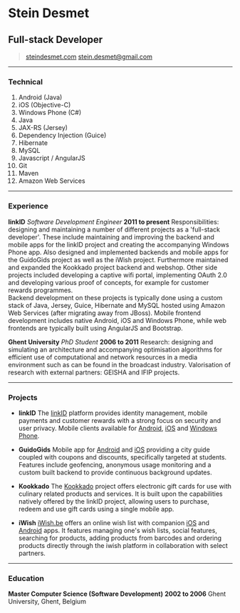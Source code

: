# Stein Desmet
## Full-stack Developer

> [steindesmet.com](http://resume.steindesmet.com)
> [stein.desmet@gmail.com](mailto:stein.desmet@gmail.com)
<!-- > +32 496 11 79 01 -->

------

### Technical

1. Android (Java) 
1. iOS (Objective-C)
1. Windows Phone (C#)
1. Java
1. JAX-RS (Jersey)
1. Dependency Injection (Guice)
1. Hibernate
1. MySQL
3. Javascript / AngularJS
1. Git
1. Maven
1. Amazon Web Services

------

### Experience

**linkID** *Software Development Engineer* __2011 to present__
	Responsibilities: designing and maintaining a number of different projects as a 'full-stack developer'. These include maintaining and improving the backend and mobile apps for the linkID project and creating the accompanying Windows Phone app. Also designed and implemented backends and mobile apps for the GuidoGids project as well as the iWish project. Furthermore maintained and expanded the Kookkado project backend and webshop. Other side projects included developing a captive wifi portal, implementing OAuth 2.0  and developing various proof of concepts, for example for customer rewards programmes.  
	Backend development on these projects is typically done using a custom stack of Java, Jersey, Guice, Hibernate and MySQL hosted using Amazon Web Services (after migrating away from JBoss). Mobile frontend development includes native Android, iOS and Windows Phone, while web frontends are typically built using AngularJS and Bootstrap.

**Ghent University** *PhD Student* __2006 to 2011__
	Research: designing and simulating an architecture and accompanying optimisation algorithms for efficient use of computational and network resources in a media environment such as can be found in the broadcast industry.
	Valorisation of research with external partners: GEISHA and IFIP projects.

------

### Projects

* **linkID**
	The [linkID](https://linkid.be) platform provides identity management, mobile payments and customer rewards with a strong focus on security and user privacy. Mobile clients available for [Android](https://play.google.com/store/apps/details?id=net.link.qr&hl=en), [iOS](https://itunes.apple.com/sr/app/linkid/id522371545?l=nl&mt=8) and [Windows Phone](https://www.microsoft.com/en-us/store/p/linkid/9wzdncrd1tb9).
	
* **GuidoGids**
	Mobile app for [Android](https://play.google.com/store/apps/details?id=net.link.guidogids) and [iOS](https://itunes.apple.com/nz/app/guido-city-guide/id910957078?mt=8) providing a city guide coupled with coupons and discounts, specifically targeted at students. Features include geofencing, anonymous usage monitoring and a custom built backend to provide continuous background updates.

* **Kookkado**
	The [Kookkado](https://kookado.nl) project offers electronic gift cards for use with culinary related products and services. It is built upon the capabilities natively offered by the linkID project, allowing users to purchase, redeem and use gift cards using a single mobile app.
	
* **iWish**
    [iWish.be](https://iwish.be) offers an online wish list with companion [iOS](https://itunes.apple.com/app/iwish.be/id569147291?mt=8) and [Android](https://play.google.com/store/apps/details?id=net.link.iwish&hl=en) apps. It features managing one's wish lists, social features, searching for products, adding products from barcodes and ordering products directly through the iwish platform in collaboration with select partners.

------

### Education

**Master Computer Science (Software Development)** __2002 to 2006__
	Ghent University, Ghent, Belgium
